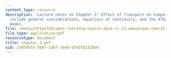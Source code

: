 ```yaml
---
content_type: resource
description: 'Lecture notes on Chapter 3: Effect of Transport on Composition. Topics
  include general considerations, equations of continuity, and the 4?box transport
  model.'
file: /media/https%3A/open-learning-course-data-rc.s3.amazonaws.com/12-810-dynamics-of-the-atmosphere-spring-2008/150705fe5687cdbf16e8dfe3f82329ed_chapter_3.pdf
file_type: application/pdf
resourcetype: Document
title: chapter_3.pdf
uid: 150705fe-5687-cdbf-16e8-dfe3f82329ed
---
```

